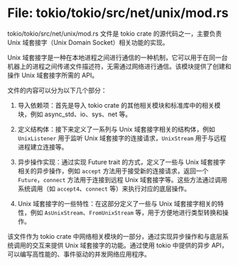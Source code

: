# File: tokio/tokio/src/net/unix/mod.rs

tokio/tokio/src/net/unix/mod.rs 文件是 tokio crate 的源代码之一，主要负责 Unix 域套接字（Unix Domain Socket）相关功能的实现。

Unix 域套接字是一种在本地进程之间进行通信的一种机制，它可以用于在同一台机器上的进程之间传递文件描述符，无需通过网络进行通信。该模块提供了创建和操作 Unix 域套接字所需的 API。

文件的内容可以分为以下几个部分：

1. 导入依赖项：首先是导入 tokio crate 的其他相关模块和标准库中的相关模块，例如 async_std、io、sys、net 等。

2. 定义结构体：接下来定义了一系列与 Unix 域套接字相关的结构体，例如 `UnixListener` 用于监听 Unix 域套接字的连接请求，`UnixStream` 用于与远程进程建立连接等。

3. 异步操作实现：通过实现 Future trait 的方式，定义了一些与 Unix 域套接字相关的异步操作，例如 `accept` 方法用于接受新的连接请求，返回一个 `Future`，`connect` 方法用于连接到远程 Unix 域套接字等。这些方法通过调用系统调用（如 `accept4`、`connect` 等）来执行对应的底层操作。

4. Unix 域套接字的一些特性：在这部分定义了一些与 Unix 域套接字相关的特性，例如 `AsUnixStream`、`FromUnixStream` 等，用于方便地进行类型转换和操作。

该文件作为 tokio crate 中网络相关模块的一部分，通过实现异步操作和与底层系统调用的交互来提供 Unix 域套接字的功能。通过使用 tokio 中提供的异步 API，可以编写高性能的、事件驱动的并发网络应用程序。

